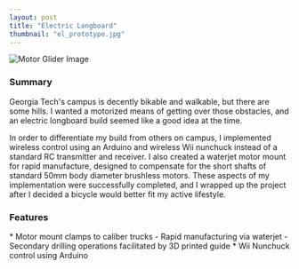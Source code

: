 ```yaml
---
layout: post
title: "Electric Longboard"
thumbnail: "el_prototype.jpg"
---
```

<div class="img"><img src="{{site.url}}/assets/projects/el_prototype.jpg" class="float-left w-50 mr-3" alt="Motor Glider Image"></div>
<!--more-->
<h3>Summary</h3>
Georgia Tech's campus is decently bikable and walkable, but there are some hills. I wanted a motorized means of getting over those obstacles, and an electric longboard build seemed like a good idea at the time.

In order to differentiate my build from others on campus, I implemented wireless control using an Arduino and wireless Wii nunchuck instead of a standard RC transmitter and receiver. I also created a waterjet motor mount for rapid manufacture, designed to compensate for the short shafts of standard 50mm body diameter brushless motors. These aspects of my implementation were successfully completed, and I wrapped up the project after I decided a bicycle would better fit my active lifestyle.

<h3>Features</h3>
* Motor mount clamps to caliber trucks
  - Rapid manufacturing via waterjet
  - Secondary drilling operations facilitated by 3D printed guide
* Wii Nunchuck control using Arduino
